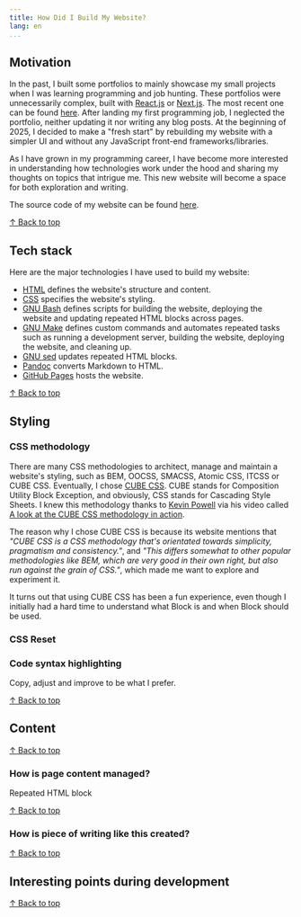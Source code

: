 ```yaml
---
title: How Did I Build My Website?
lang: en
...
```


## Motivation

In the past, I built some portfolios to mainly showcase my small projects
when I was learning programming and job hunting. These portfolios were unnecessarily
complex, built with [React.js](https://react.dev) or [Next.js](https://nextjs.org).
The most recent one can be found [here](https://vnngu.vercel.app/). After landing
my first programming job, I neglected the portfolio, neither updating it nor
writing any blog posts. At the beginning of 2025, I decided to make a "fresh start"
by rebuilding my website with a simpler UI and without any JavaScript front-end
frameworks/libraries.

As I have grown in my programming career, I have become more interested in
understanding how technologies work under the hood and sharing my thoughts on
topics that intrigue me. This new website will become a space for both exploration
and writing.

The source code of my website can be found [here](https://github.com/namvnngu/namvnngu.github.io).

[&#8593; Back to top](#TOC)

## Tech stack

Here are the major technologies I have used to build my website:

- [HTML](https://developer.mozilla.org/en-US/docs/Web/HTML) defines the website's
structure and content.
- [CSS](https://developer.mozilla.org/en-US/docs/Web/CSS) specifies the website's
styling.
- [GNU Bash](https://www.gnu.org/software/bash) defines scripts for building
the website, deploying the website and updating repeated HTML blocks across pages.
- [GNU Make](https://www.gnu.org/software/make) defines custom commands and
automates repeated tasks such as running a development server, building the website,
deploying the website, and cleaning up.
- [GNU sed](https://www.gnu.org/software/sed) updates repeated HTML blocks.
- [Pandoc](https://pandoc.org) converts Markdown to HTML.
- [GitHub Pages](https://pages.github.com) hosts the website.

[&#8593; Back to top](#TOC)

## Styling

### CSS methodology

There are many CSS methodologies to architect, manage and maintain a website's
styling, such as BEM, OOCSS, SMACSS, Atomic CSS, ITCSS or CUBE CSS. Eventually,
I chose [CUBE CSS](https://cube.fyi). CUBE stands for Composition Utility Block
Exception, and obviously, CSS stands for Cascading Style Sheets. I knew this
methodology thanks to [Kevin Powell](https://www.youtube.com/@KevinPowell) via
his video called [A look at the CUBE CSS methodology in action](https://youtu.be/NanhQvnvbR8).

The reason why I chose CUBE CSS is because its website mentions that _"CUBE CSS
is a CSS methodology that's orientated towards simplicity, pragmatism and
consistency."_, and _"This differs somewhat to other popular methodologies like
BEM, which are very good in their own right, but also run against the grain of
CSS."_, which made me want to explore and experiment it.

It turns out that using  CUBE CSS has been a fun experience, even though I
initially had a hard time to understand what Block is and when Block should be
used.

### CSS Reset

### Code syntax highlighting

Copy, adjust and improve to be what I prefer.

[&#8593; Back to top](#TOC)

## Content

[&#8593; Back to top](#TOC)

### How is page content managed?

Repeated HTML block

[&#8593; Back to top](#TOC)

### How is piece of writing like this created?

[&#8593; Back to top](#TOC)

## Interesting points during development

[&#8593; Back to top](#TOC)
